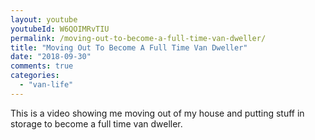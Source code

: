 ```yaml
---
layout: youtube
youtubeId: W6QOIMRvTIU
permalink: /moving-out-to-become-a-full-time-van-dweller/
title: "Moving Out To Become A Full Time Van Dweller"
date: "2018-09-30"
comments: true
categories: 
  - "van-life"
---
```


This is a video showing me moving out of my house and putting stuff in storage to become a full time van dweller.
